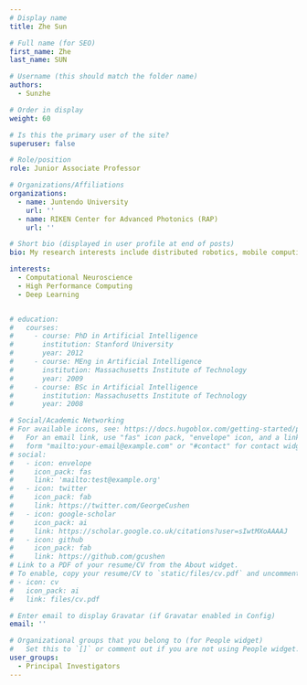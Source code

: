 ```yaml
---
# Display name
title: Zhe Sun

# Full name (for SEO)
first_name: Zhe
last_name: SUN

# Username (this should match the folder name)
authors:
  - Sunzhe

# Order in display
weight: 60

# Is this the primary user of the site?
superuser: false

# Role/position
role: Junior Associate Professor

# Organizations/Affiliations
organizations:
  - name: Juntendo University
    url: ''
  - name: RIKEN Center for Advanced Photonics (RAP)
    url: ''

# Short bio (displayed in user profile at end of posts)
bio: My research interests include distributed robotics, mobile computing and programmable matter.

interests:
  - Computational Neuroscience
  - High Performance Computing
  - Deep Learning


# education:
#   courses:
#     - course: PhD in Artificial Intelligence
#       institution: Stanford University
#       year: 2012
#     - course: MEng in Artificial Intelligence
#       institution: Massachusetts Institute of Technology
#       year: 2009
#     - course: BSc in Artificial Intelligence
#       institution: Massachusetts Institute of Technology
#       year: 2008

# Social/Academic Networking
# For available icons, see: https://docs.hugoblox.com/getting-started/page-builder/#icons
#   For an email link, use "fas" icon pack, "envelope" icon, and a link in the
#   form "mailto:your-email@example.com" or "#contact" for contact widget.
# social:
#   - icon: envelope
#     icon_pack: fas
#     link: 'mailto:test@example.org'
#   - icon: twitter
#     icon_pack: fab
#     link: https://twitter.com/GeorgeCushen
#   - icon: google-scholar
#     icon_pack: ai
#     link: https://scholar.google.co.uk/citations?user=sIwtMXoAAAAJ
#   - icon: github
#     icon_pack: fab
#     link: https://github.com/gcushen
# Link to a PDF of your resume/CV from the About widget.
# To enable, copy your resume/CV to `static/files/cv.pdf` and uncomment the lines below.
# - icon: cv
#   icon_pack: ai
#   link: files/cv.pdf

# Enter email to display Gravatar (if Gravatar enabled in Config)
email: ''

# Organizational groups that you belong to (for People widget)
#   Set this to `[]` or comment out if you are not using People widget.
user_groups:
  - Principal Investigators
---
```


